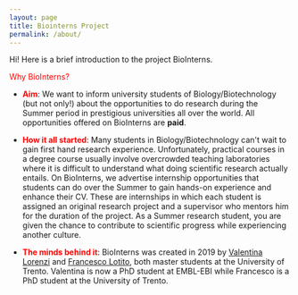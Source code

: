```yaml
---
layout: page
title: Biointerns Project 
permalink: /about/
---
```


Hi! Here is a brief introduction to the project BioInterns.

<span style="color:red">Why BioInterns?</span>

 * <span style="color:red">**Aim**</span>: We want to inform university students of Biology/Biotechnology (but not only!) about the opportunities to do research during the Summer period in prestigious universities all over the world. All opportunities offered on BioInterns are **paid**.

 * <span style="color:red">**How it all started**</span>: Many students in Biology/Biotechnology can't wait to gain first hand research experience. Unfortunately, practical courses in a degree course usually involve overcrowded teaching laboratories where it is difficult to understand what doing scientific research actually entails. On BioInterns, we advertise internship opportunities that students can do over the Summer to gain hands-on experience and enhance their CV. These are internships in which each student is assigned an original research project and a supervisor who mentors him for the duration of the project. As a Summer research student, you are given the chance to contribute to scientific progress while experiencing another culture. 

 * <span style="color:red">**The minds behind it**</span>: BioInterns was created in 2019 by [Valentina Lorenzi](https://www.linkedin.com/in/valentina-lorenzi-3630ba172/) and [Francesco Lotito](https://www.linkedin.com/in/francescolotito/), both master students at the University of Trento. Valentina is now a PhD student at EMBL-EBI while Francesco is a PhD student at the University of Trento.  
